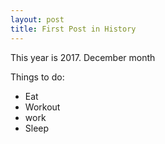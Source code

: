 ```yaml
---
layout: post
title: First Post in History
---
```


This year is 2017. December month

Things to do:

- Eat
- Workout
- work
- Sleep
